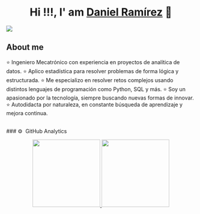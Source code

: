 <div align="center">
<h1 align="center">Hi !!!, I' am <a href="https://aristi.dev">Daniel Ramírez</a> 👋</h1>
</div>
<img src="https://imgur.com/eb0PD6s.png">

## About me
⭐ Ingeniero Mecatrónico con experiencia en proyectos de analítica de datos.
⭐ Aplico estadística para resolver problemas de forma lógica y estructurada.
⭐ Me especializo en resolver retos complejos usando distintos lenguajes de programación como Python, SQL y más.
⭐ Soy un apasionado por la tecnología, siempre buscando nuevas formas de innovar.
⭐ Autodidacta por naturaleza, en constante búsqueda de aprendizaje y mejora continua.

<br>
                    
</div>
### ⚙️ &nbsp;GitHub Analytics
<p align="center">
<a href="https://github.com/DanytechEngineer">
  <img height="180em" src="https://github-readme-stats-eight-theta.vercel.app/api?username=DanytechEngineer&show_icons=true&theme=algolia&include_all_commits=true&count_private=true"/>
  <img height="180em" src="https://github-readme-stats-eight-theta.vercel.app/api/top-langs/?username=DanytechEngineer&layout=compact&langs_count=8&theme=algolia"/>
</a>
</p>
